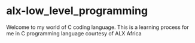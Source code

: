 # alx-low_level_programming
Welcome to my world of C coding language. This is a learning process for me in C programming language courtesy of ALX Africa
